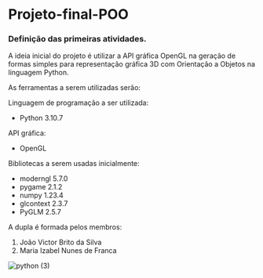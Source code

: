 # Projeto-final-POO


### Definição das primeiras atividades.

A ideia inicial do projeto é utilizar a API gráfica OpenGL na geração de formas simples para representação gráfica 3D com Orientação a Objetos na linguagem Python.

As ferramentas a serem utilizadas serão:

Linguagem de programação a ser utilizada:
- Python 3.10.7

API gráfica:
- OpenGL

Bibliotecas a serem usadas inicialmente:
- moderngl 5.7.0
- pygame 2.1.2
- numpy 1.23.4
- glcontext 2.3.7
- PyGLM 2.5.7

A dupla é formada pelos membros:

1. João Victor Brito da Silva
2. Maria Izabel Nunes de Franca

![python (3)](https://user-images.githubusercontent.com/96395061/200099185-22b56619-75c2-46d1-af93-5c97c7eb79ae.jpg)

